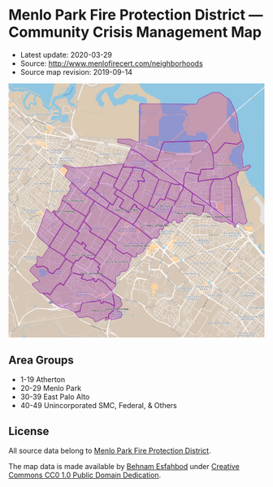 # Menlo Park Fire Protection District — Community Crisis Management Map

- Latest update: 2020-03-29
- Source: http://www.menlofirecert.com/neighborhoods
- Source map revision: 2019-09-14

[![MPFPD CCM Map Overview](mpfpd-ccr-map-overview.jpg)](https://www.google.com/maps/d/viewer?hl=en&mid=1QYSq38KvhAF21ci6P_ldLguTEniROaim&ll=37.45224716251908%2C-122.19155093761901&z=13)

## Area Groups

- 1-19 Atherton
- 20-29 Menlo Park
- 30-39 East Palo Alto
- 40-49 Unincorporated SMC, Federal, & Others

## License

All source data belong to [Menlo Park Fire Protection
District](https://www.menlofire.org/).

The map data is made available by [Behnam Esfahbod](https://behnam.es/) under
[Creative Commons CC0 1.0 Public Domain
Dedication](https://creativecommons.org/publicdomain/zero/1.0/).
